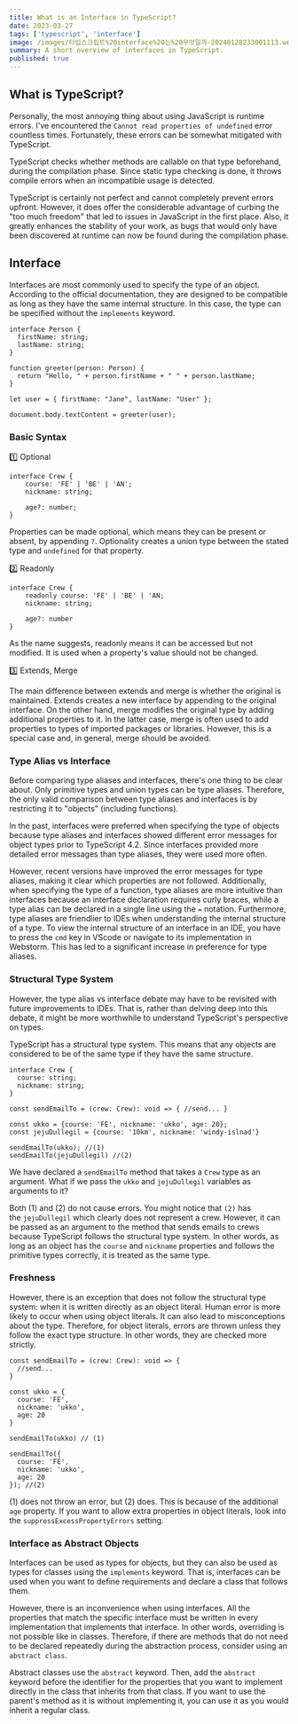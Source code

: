 ```yaml
---
title: What is an Interface in TypeScript?
date: 2023-03-27
tags: ['typescript', 'interface']
image: /images/타입스크립트%20interface%20는%20무엇일까-20240128233001113.webp
summary: A short overview of interfaces in TypeScript.
published: true
---
```


## What is TypeScript?

Personally, the most annoying thing about using JavaScript is runtime errors. I've encountered the `Cannot read properties of undefined` error countless times. Fortunately, these errors can be somewhat mitigated with TypeScript.

TypeScript checks whether methods are callable on that type beforehand, during the compilation phase. Since static type checking is done, it throws compile errors when an incompatible usage is detected.

TypeScript is certainly not perfect and cannot completely prevent errors upfront. However, it does offer the considerable advantage of curbing the "too much freedom" that led to issues in JavaScript in the first place. Also, it greatly enhances the stability of your work, as bugs that would only have been discovered at runtime can now be found during the compilation phase.

## Interface

Interfaces are most commonly used to specify the type of an object. According to the official documentation, they are designed to be compatible as long as they have the same internal structure. In this case, the type can be specified without the `implements` keyword.

```
interface Person {
  firstName: string;
  lastName: string;
}

function greeter(person: Person) {
  return "Hello, " + person.firstName + " " + person.lastName;
}

let user = { firstName: "Jane", lastName: "User" };

document.body.textContent = greeter(user);
```

### Basic Syntax

1️⃣ Optional

```
interface Crew {
	course: 'FE' | 'BE' | 'AN';
	nickname: string;

	age?: number;
}
```

Properties can be made optional, which means they can be present or absent, by appending `?`. Optionality creates a union type between the stated type and `undefined` for that property.

2️⃣ Readonly

```
interface Crew {
	readonly course: 'FE' | 'BE' | 'AN;
	nickname: string;

	age?: number
}
```

As the name suggests, readonly means it can be accessed but not modified. It is used when a property's value should not be changed.

3️⃣ Extends, Merge

The main difference between extends and merge is whether the original is maintained. Extends creates a new interface by appending to the original interface. On the other hand, merge modifies the original type by adding additional properties to it. In the latter case, merge is often used to add properties to types of imported packages or libraries. However, this is a special case and, in general, merge should be avoided.

### Type Alias vs Interface

Before comparing type aliases and interfaces, there's one thing to be clear about. Only primitive types and union types can be type aliases. Therefore, the only valid comparison between type aliases and interfaces is by restricting it to "objects" (including functions).

In the past, interfaces were preferred when specifying the type of objects because type aliases and interfaces showed different error messages for object types prior to TypeScript 4.2. Since interfaces provided more detailed error messages than type aliases, they were used more often.

However, recent versions have improved the error messages for type aliases, making it clear which properties are not followed. Additionally, when specifying the type of a function, type aliases are more intuitive than interfaces because an interface declaration requires curly braces, while a type alias can be declared in a single line using the `=` notation. Furthermore, type aliases are friendlier to IDEs when understanding the internal structure of a type. To view the internal structure of an interface in an IDE, you have to press the `cmd` key in VScode or navigate to its implementation in Webstorm. This has led to a significant increase in preference for type aliases.

### Structural Type System

However, the type alias vs interface debate may have to be revisited with future improvements to IDEs. That is, rather than delving deep into this debate, it might be more worthwhile to understand TypeScript's perspective on types.

TypeScript has a structural type system. This means that any objects are considered to be of the same type if they have the same structure.

```
interface Crew {
  course: string;
  nickname: string;
}

const sendEmailTo = (crew: Crew): void => { //send... }

const ukko = {course: 'FE', nickname: 'ukko', age: 20};
const jejuDullegil = {course: '10km', nickname: 'windy-islnad'}

sendEmailTo(ukko); //(1)
sendEmailTo(jejuDullegil) //(2)
```

We have declared a `sendEmailTo` method that takes a `Crew` type as an argument. What if we pass the `ukko` and `jejuDullegil` variables as arguments to it?

Both (1) and (2) do not cause errors. You might notice that `(2)` has the `jejuDullegil` which clearly does not represent a crew. However, it can be passed as an argument to the method that sends emails to crews because TypeScript follows the structural type system. In other words, as long as an object has the `course` and `nickname` properties and follows the primitive types correctly, it is treated as the same type.

### Freshness

However, there is an exception that does not follow the structural type system: when it is written directly as an object literal. Human error is more likely to occur when using object literals. It can also lead to misconceptions about the type. Therefore, for object literals, errors are thrown unless they follow the exact type structure. In other words, they are checked more strictly.

```
const sendEmailTo = (crew: Crew): void => {
  //send...
}

const ukko = {
  course: 'FE',
  nickname: 'ukko',
  age: 20
}

sendEmailTo(ukko) // (1)

sendEmailTo({
  course: 'FE',
  nickname: 'ukko',
  age: 20
}); //(2)
```

(1) does not throw an error, but (2) does. This is because of the additional `age` property. If you want to allow extra properties in object literals, look into the `suppressExcessPropertyErrors` setting.

### Interface as Abstract Objects

Interfaces can be used as types for objects, but they can also be used as types for classes using the `implements` keyword. That is, interfaces can be used when you want to define requirements and declare a class that follows them.

However, there is an inconvenience when using interfaces. All the properties that match the specific interface must be written in every implementation that implements that interface. In other words, overriding is not possible like in classes. Therefore, if there are methods that do not need to be declared repeatedly during the abstraction process, consider using an `abstract class`.

Abstract classes use the `abstract` keyword. Then, add the `abstract` keyword before the identifier for the properties that you want to implement directly in the class that inherits from that class. If you want to use the parent's method as it is without implementing it, you can use it as you would inherit a regular class.
